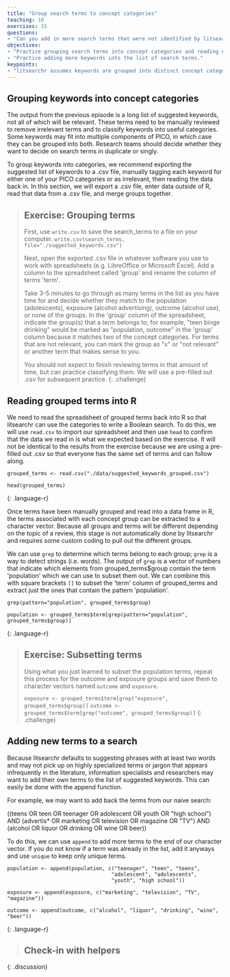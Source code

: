 ```yaml
---
title: "Group search terms to concept categories"
teaching: 10
exercises: 15
questions:
- "Can you add in more search terms that were not identified by litsearchr?"
objectives:
- "Practice grouping search terms into concept categories and reading data."
- "Practice adding more keywords into the list of search terms."
keypoints:
- "litsearchr assumes keywords are grouped into distinct concept categories."
---
```


## Grouping keywords into concept categories

The output from the previous episode is a long list of suggested keywords, not all of which will be relevant. These terms need to be manually reviewed to remove irrelevant terms and to classify keywords into useful categories. Some keywords may fit into multiple components of PICO, in which case they can be grouped into both. Research teams should decide whether they want to decide on search terms in duplicate or singly. 

To group keywords into categories, we recommend exporting the suggested list of keywords to a .csv file, manually tagging each keyword for either one of your PICO categories or as irrelevant, then reading the data back in. In this section, we will export a .csv file, enter data outside of R, read that data from a .csv file, and merge groups together.

> ## Exercise: Grouping terms
> 
> First, use `write.csv` to save the search_terms to a file on your computer. 
> `write.csv(search_terms, file="./suggested_keywords.csv")`
> 
> Next, open the exported .csv file in whatever software you use to work with spreadsheets (e.g. LibreOffice or Microsoft Excel). Add a column to the spreadsheet called 'group' and rename the column of terms 'term'. 
>
> Take 3-5 minutes to go through as many terms in the list as you have time for and decide whether they match to the population (adolescents), exposure (alcohol advertising), outcome (alcohol use), or none of the groups. In the 'group' column of the spreadsheet, indicate the group(s) that a term belongs to; for example, "teen binge drinking" would be marked as "population, outcome" in the 'group' column because it matches two of the concept categories. For terms that are not relevant, you can mark the group as "x" or "not relevant" or another term that makes sense to you.
>
> You should not expect to finish reviewing terms in that amount of time, but can practice classifying them. We will use a pre-filled out .csv for subsequent practice. 
{: .challenge}

## Reading grouped terms into R

We need to read the spreadsheet of grouped terms back into R so that litsearchr can use the categories to write a Boolean search. To do this, we will use `read.csv` to import our spreadsheet and then use `head` to confirm that the data we read in is what we expected based on the exercise. It will not be identical to the results from the exercise because we are using a pre-filled out .csv so that everyone has the same set of terms and can follow along.

~~~
grouped_terms <- read.csv("./data/suggested_keywords_grouped.csv")

head(grouped_terms)
~~~
{: .language-r}

Once terms have been manually grouped and read into a data frame in R, the terms associated with each concept group can be extracted to a character vector. Because all groups and terms will be different depending on the topic of a review, this stage is not automatically done by litsearchr and requires some custom coding to pull out the different groups.

We can use `grep` to determine which terms belong to each group; `grep` is a way to detect strings (i.e. words). The output of `grep` is a vector of numbers that indicate which elements from grouped_terms$group contain the term 'population' which we can use to subset them out. We can combine this with square brackets `[]` to subset the 'term' column of grouped_terms and extract just the ones that contain the pattern 'population'.

~~~
grep(pattern="population", grouped_terms$group)

population <- grouped_terms$term[grep(pattern="population", grouped_terms$group)]
~~~
{: .language-r}

> ## Exercise: Subsetting terms
> Using what you just learned to subset the population terms, repeat this process for the outcome and exposure groups and save them to character vectors named `outcome` and `exposure`.
>
> `exposure <- grouped_terms$term[grep("exposure", grouped_terms$group)]`
> `outcome <- grouped_terms$term[grep("outcome", grouped_terms$group)]`
{: .challenge}

## Adding new terms to a search

Because litsearchr defaults to suggesting phrases with at least two words and may not pick up on highly specialized terms or jargon that appears infrequently in the literature, information specialists and researchers may want to add their own terms to the list of suggested keywords. This can easily be done with the append function. 

For example, we may want to add back the terms from our naive search:

((teens OR teen OR teenager OR adolescent OR youth OR "high school") AND (advertis* OR marketing OR television OR magazine OR "TV") AND (alcohol OR liquor OR drinking OR wine OR beer))

To do this, we can use `append` to add more terms to the end of our character vector. If you do not know if a term was already in the list, add it anyways and use `unique` to keep only unique terms.

~~~
population <- append(population, c("teenager", "teen", "teens", 
                                  "adolescent", "adolescents", 
                                  "youth", "high school"))

exposure <- append(exposure, c("marketing", "television", "TV", "magazine"))

outcome <- append(outcome, c("alcohol", "liquor", "drinking", "wine", "beer"))
~~~
{: .language-r}

> ## Check-in with helpers
{: .discussion}